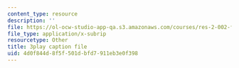 ```yaml
---
content_type: resource
description: ''
file: https://ol-ocw-studio-app-qa.s3.amazonaws.com/courses/res-2-002-finite-element-procedures-for-solids-and-structures-spring-2010/4d0f844d8f5f501dbfd7911eb3e0f398_L27JVpZoz_Y.vtt
file_type: application/x-subrip
resourcetype: Other
title: 3play caption file
uid: 4d0f844d-8f5f-501d-bfd7-911eb3e0f398
---
```

